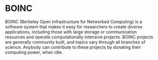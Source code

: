 BOINC
=====

BOINC (Berkeley Open Infrastructure for Networked Computing) is a software system that makes it easy for researchers to create diverse applications, including those with large storage or communication resources and operate computationally intensive projects. BOINC projects are generally community built, and topics vary through all branches of science. Anybody can contribute to these projects by donating their computing power, when idle.
